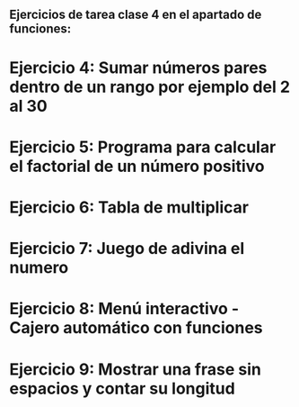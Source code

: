 ## Ejercicios de tarea clase 4 en el apartado de funciones:

# Ejercicio 4: Sumar números pares dentro de un rango por ejemplo del 2 al 30
# Ejercicio 5: Programa para calcular el factorial de un número positivo
# Ejercicio 6: Tabla de multiplicar
# Ejercicio 7: Juego de adivina el numero
# Ejercicio 8: Menú interactivo - Cajero automático con funciones
# Ejercicio 9: Mostrar una frase sin espacios y contar su longitud